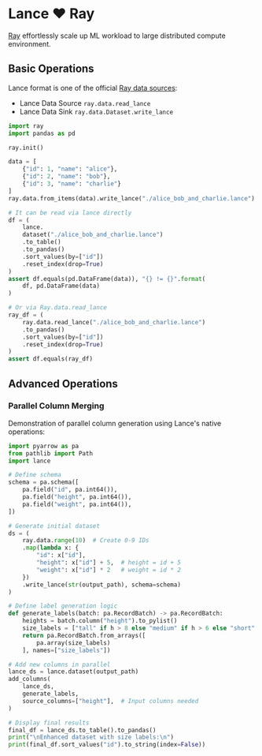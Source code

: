 # Lance ❤️ Ray

[Ray](https://www.anyscale.com/product/open-source/ray) effortlessly scale up ML workload to large distributed
compute environment.

## Basic Operations

Lance format is one of the official [Ray data sources](https://docs.ray.io/en/latest/data/api/input_output.html#lance):

* Lance Data Source `ray.data.read_lance`
* Lance Data Sink `ray.data.Dataset.write_lance`

```python
import ray
import pandas as pd

ray.init()

data = [
    {"id": 1, "name": "alice"},
    {"id": 2, "name": "bob"},
    {"id": 3, "name": "charlie"}
]
ray.data.from_items(data).write_lance("./alice_bob_and_charlie.lance")

# It can be read via lance directly
df = (
    lance.
    dataset("./alice_bob_and_charlie.lance")
    .to_table()
    .to_pandas()
    .sort_values(by=["id"])
    .reset_index(drop=True)
)
assert df.equals(pd.DataFrame(data)), "{} != {}".format(
    df, pd.DataFrame(data)
)

# Or via Ray.data.read_lance
ray_df = (
    ray.data.read_lance("./alice_bob_and_charlie.lance")
    .to_pandas()
    .sort_values(by=["id"])
    .reset_index(drop=True)
)
assert df.equals(ray_df)
```

## Advanced Operations

### Parallel Column Merging

Demonstration of parallel column generation using Lance's native operations:

```python
import pyarrow as pa
from pathlib import Path
import lance

# Define schema
schema = pa.schema([
    pa.field("id", pa.int64()),
    pa.field("height", pa.int64()),
    pa.field("weight", pa.int64()),
])

# Generate initial dataset
ds = (
    ray.data.range(10)  # Create 0-9 IDs
    .map(lambda x: {
        "id": x["id"],
        "height": x["id"] + 5,  # height = id + 5
        "weight": x["id"] * 2   # weight = id * 2
    })
    .write_lance(str(output_path), schema=schema)
)

# Define label generation logic
def generate_labels(batch: pa.RecordBatch) -> pa.RecordBatch:
    heights = batch.column("height").to_pylist()
    size_labels = ["tall" if h > 8 else "medium" if h > 6 else "short" for h in heights]
    return pa.RecordBatch.from_arrays([
        pa.array(size_labels)
    ], names=["size_labels"])

# Add new columns in parallel
lance_ds = lance.dataset(output_path)
add_columns(
    lance_ds,
    generate_labels,
    source_columns=["height"],  # Input columns needed
)

# Display final results
final_df = lance_ds.to_table().to_pandas()
print("\nEnhanced dataset with size labels:\n")
print(final_df.sort_values("id").to_string(index=False))
``` 